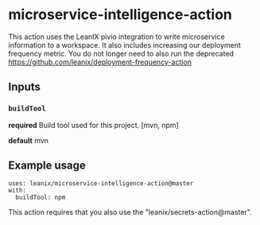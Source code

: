 # microservice-intelligence-action

This action uses the LeanIX pivio integration to write microservice information to a workspace.
It also includes increasing our deployment frequency metric. You do not longer need to also run the deprecated https://github.com/leanix/deployment-frequency-action

## Inputs

### `buildTool`

**required** Build tool used for this project. [mvn, npm]

**default** mvn

## Example usage
```
uses: leanix/microservice-intelligence-action@master
with:
  buildTool: npm
```

This action requires that you also use the "leanix/secrets-action@master".
